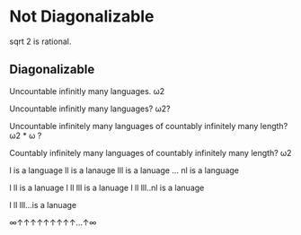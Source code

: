 # Not Diagonalizable

sqrt 2 is rational.

## Diagonalizable

Uncountable infinitly many languages. ω2

Uncountable infinitly many languages? ω2?

Uncountable infinitely many languages of countably infinitely many length? ω2 * ω ?

Countably infinitely many languages of countably infinitely many length? ω2

l is a language
ll is a lanauge
lll is a lanuage
...
nl is a language

l ll is a lanuage
l ll lll is a lanuage
l ll lll..nl is a lanuage

l ll lll...is a lanuage

∞↑↑↑↑↑↑↑↑↑...↑∞
